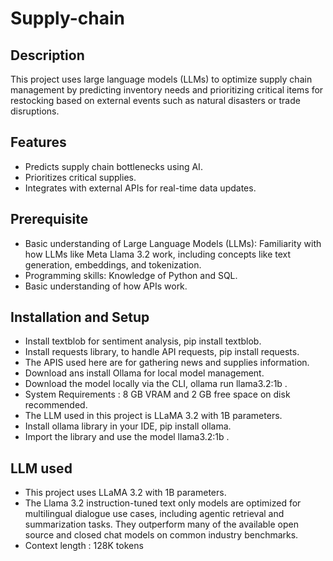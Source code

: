 # Supply-chain

## Description
This project uses large language models (LLMs) to optimize supply chain management by predicting inventory needs and prioritizing critical items for restocking based on external events such as natural disasters or trade disruptions.

## Features
- Predicts supply chain bottlenecks using AI.
- Prioritizes critical supplies.
- Integrates with external APIs for real-time data updates.

## Prerequisite
- Basic understanding of Large Language Models (LLMs): Familiarity with how LLMs like Meta Llama 3.2 work, including concepts like text generation, embeddings, and tokenization.
- Programming skills: Knowledge of Python and SQL.
- Basic understanding of how APIs work.

## Installation and Setup
- Install textblob for sentiment analysis, pip install textblob.
- Install requests library, to handle API requests, pip install requests.
- The APIS used here are for gathering news and supplies information.
- Download ans install Ollama for local model management.
- Download the model locally via the CLI, ollama run llama3.2:1b .
- System Requirements : 8 GB VRAM and 2 GB free space on disk recommended.
- The LLM used in this project is LLaMA 3.2 with 1B parameters.
- Install ollama library in your IDE, pip install ollama.
- Import the library and use the model llama3.2:1b .

## LLM used
- This project uses LLaMA 3.2 with 1B parameters.
- The Llama 3.2 instruction-tuned text only models are optimized for multilingual dialogue use cases, including agentic retrieval and summarization tasks. They outperform many of the available open source and closed chat models on common industry benchmarks.
- Context length : 128K tokens 

